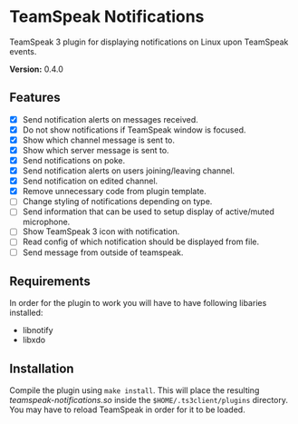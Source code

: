 # TeamSpeak Notifications
TeamSpeak 3 plugin for displaying notifications on Linux upon TeamSpeak events.

**Version:** 0.4.0

## Features
- [x] Send notification alerts on messages received.
- [x] Do not show notifications if TeamSpeak window is focused.
- [x] Show which channel message is sent to.
- [x] Show which server message is sent to.
- [x] Send notifications on poke.
- [x] Send notification alerts on users joining/leaving channel.
- [x] Send notification on edited channel.
- [x] Remove unnecessary code from plugin template.
- [ ] Change styling of notifications depending on type.
- [ ] Send information that can be used to setup display of active/muted
microphone.
- [ ] Show TeamSpeak 3 icon with notification. 
- [ ] Read config of which notification should be displayed from file.
- [ ] Send message from outside of teamspeak.

## Requirements
In order for the plugin to work you will have to have following libaries
installed:

- libnotify
- libxdo

## Installation
Compile the plugin using `make install`.
This will place the resulting *teamspeak-notifications.so* inside the 
`$HOME/.ts3client/plugins` directory.
You may have to reload TeamSpeak in order for it to be loaded.

